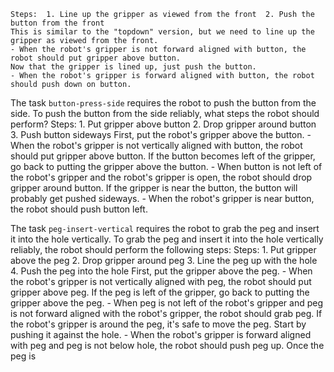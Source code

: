
    Steps:  1. Line up the gripper as viewed from the front  2. Push the button from the front
    This is similar to the "topdown" version, but we need to line up the gripper as viewed from the front.
    - When the robot's gripper is not forward aligned with button, the robot should put gripper above button.
    Now that the gripper is lined up, just push the button.
    - When the robot's gripper is forward aligned with button, the robot should push down on button.

The task `button-press-side` requires the robot to push the button from the side.
To push the button from the side reliably, what steps the robot should perform?
    Steps:  1. Put gripper above button  2. Drop gripper around button  3. Push button sideways
    First, put the robot's gripper above the button.
    - When the robot's gripper is not vertically aligned with button, the robot should put gripper above button.
    If the button becomes left of the gripper, go back to putting the gripper above the button.
    - When button is not left of the robot's gripper and the robot's gripper is open, the robot should drop gripper around button.
    If the gripper is near the button, the button will probably get pushed sideways.
    - When the robot's gripper is near button, the robot should push button left.

The task `peg-insert-vertical` requires the robot to grab the peg and insert it into the hole vertically.
To grab the peg and insert it into the hole vertically reliably, the robot should perform the following steps:
    Steps:  1. Put gripper above the peg  2. Drop gripper around peg  3. Line the peg up with the hole  4. Push the peg into the hole
    First, put the gripper above the peg.
    - When the robot's gripper is not vertically aligned with peg, the robot should put gripper above peg.
    If the peg is left of the gripper, go back to putting the gripper above the peg.
    - When peg is not left of the robot's gripper and peg is not forward aligned with the robot's gripper, the robot should grab peg.
    If the robot's gripper is around the peg, it's safe to move the peg. Start by pushing it against the hole.
    - When the robot's gripper is forward aligned with peg and peg is not below hole, the robot should push peg up.
    Once the peg is